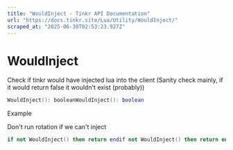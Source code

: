 ```yaml
---
title: "WouldInject - Tinkr API Documentation"
url: "https://docs.tinkr.site/Lua/Utility/WouldInject/"
scraped_at: "2025-06-30T02:53:23.927Z"
---
```


# WouldInject

Check if tinkr would have injected lua into the client (Sanity check mainly, if it would return false it wouldn't exist (probably))

```lua
WouldInject(): booleanWouldInject(): boolean
```

Example

Don't run rotation if we can't inject

```lua
if not WouldInject() then return endif not WouldInject() then return end
```